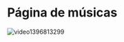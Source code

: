 # Página de músicas




![video1396813299](https://user-images.githubusercontent.com/96389198/163523813-989cc6b0-df03-484f-bcb7-ebbf4e29e3de.gif)
